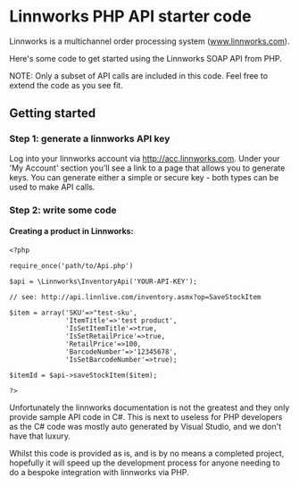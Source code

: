 # Linnworks PHP API starter code

Linnworks is a multichannel order processing system (www.linnworks.com).

Here's some code to get started using the Linnworks SOAP API from PHP.

NOTE: Only a subset of API calls are included in this code. Feel free to extend the code as you see fit.

## Getting started

### Step 1: generate a linnworks API key

Log into your linnworks account via http://acc.linnworks.com.  Under your 'My Account' section you'll see a link to a page that allows you to generate keys.  You can generate either a simple or secure key - both types can be used to make API calls.

### Step 2: write some code

#### Creating a product in Linnworks:

```
<?php

require_once('path/to/Api.php')

$api = \Linnworks\InventoryApi('YOUR-API-KEY');

// see: http://api.linnlive.com/inventory.asmx?op=SaveStockItem

$item = array('SKU'=>"test-sku',
              'ItemTitle'=>'test product',
              'IsSetItemTitle'=>true,
              'IsSetRetailPrice'=>true,
              'RetailPrice'=>100,
              'BarcodeNumber'=>'12345678',
              'IsSetBarcodeNumber'=>true);

$itemId = $api->saveStockItem($item);

?>
```

Unfortunately the linnworks documentation is not the greatest and they only provide sample API code in C#. This is next to useless for PHP developers as the C# code was mostly auto generated by Visual Studio, and we don't have that luxury.

Whilst this code is provided as is, and is by no means a completed project, hopefully it will speed up the development process for anyone needing to do a bespoke integration with linnworks via PHP.
